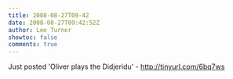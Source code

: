 ```yaml
---
title: 2008-08-27T09-42
date: 2008-08-27T09:42:52Z
author: Lee Turner
showtoc: false
comments: true
---
```


Just posted 'Oliver plays the Didjeridu' - http://tinyurl.com/6bq7ws

